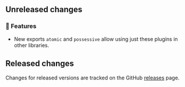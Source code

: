 ## Unreleased changes

### 🚀 Features

- New exports `atomic` and `possessive` allow using just these plugins in other libraries.

## Released changes

Changes for released versions are tracked on the GitHub [releases](https://github.com/slevithan/regex/releases) page.
